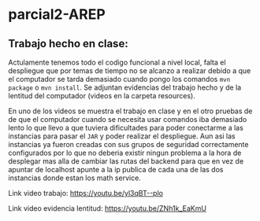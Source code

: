 # parcial2-AREP

## Trabajo hecho en clase:
Actulamente tenemos todo el codigo funcional a nivel local, falta el despliegue que por temas de tiempo no se alcanzo a realizar debido a que el computador se tarda demasiado cuando pongo los comandos ``mvn package`` o ``mvn install``. Se adjuntan evidencias del trabajo hecho y de la lentitud del computador (videos en la carpeta resources).

En uno de los videos se muestra el trabajo en clase y en el otro pruebas de de que el computador cuando se necesita usar comandos iba demasiado lento lo que llevo a que tuviera dificultades para poder conectarme a las instancias para pasar el ``JAR`` y poder realizar el despliegue. Aun asi las instancias ya fueron creadas con sus grupos de seguridad correctamente configurados por lo que no deberia existir ningun problema a la hora de desplegar mas alla de cambiar las rutas del backend para que en vez de apuntar de localhost apunte a la ip publica de cada una de las dos instancias donde estan los math service. 

Link video trabajo: https://youtu.be/yl3qBT--plo

Link video evidencia lentitud: https://youtu.be/ZNh1k_EaKmU
